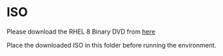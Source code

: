 # ISO

Please download the RHEL 8 Binary DVD from [here](https://access.redhat.com/downloads/content/479/ver=/rhel---8/8.0/x86_64/product-software)

Place the downloaded ISO in this folder before running the environment.
